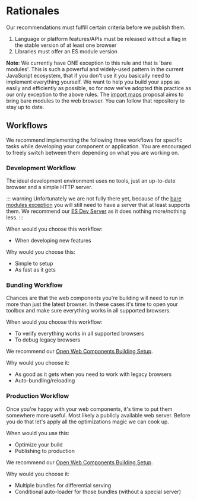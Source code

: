 # Rationales

Our recommendations must fulfill certain criteria before we publish them.

1. Language or platform features/APIs must be released without a flag in the stable version of at least one browser
1. Libraries must offer an ES module version

**Note**: <a name="bare-specifiers"></a>We currently have ONE exception to this rule and that is 'bare modules'.
This is such a powerful and widely-used pattern in the current JavaScript ecosystem, that if you don't use it you basically need to implement everything yourself.
We want to help you build your apps as easily and efficiently as possible, so for now we've adopted this practice as our only exception to the above rules.
The [import maps](https://github.com/WICG/import-maps) proposal aims to bring bare modules to the web browser. You can follow that repository to stay up to date.


## Workflows

We recommend implementing the following three workflows for specific tasks while developing your component or application.
You are encouraged to freely switch between them depending on what you are working on.

### Development Workflow

The ideal development environment uses no tools, just an up-to-date browser and a simple HTTP server.

::: warning
Unfortunately we are not fully there yet, because of the [bare modules exception](#bare-specifiers) you will still need to have a server that at least supports them.
We recommend our [ES Dev Server](../developing/es-dev-server.html) as it does nothing more/nothing less.
:::

When would you choose this workflow:
- When developing new features

Why would you choose this:
- Simple to setup
- As fast as it gets

### Bundling Workflow

Chances are that the web components you're building will need to run in more than just the latest browser.
In these cases it's time to open your toolbox and make sure everything works in all supported browsers.

When would you choose this workflow:
- To verify everything works in all supported browsers
- To debug legacy browsers

We recommend our [Open Web Components Building Setup](../building).

Why would you choose it:
- As good as it gets when you need to work with legacy browsers
- Auto-bundling/reloading


### Production Workflow

Once you're happy with your web components, it's time to put them somewhere more useful.
Most likely a publicly available web server.
Before you do that let's apply all the optimizations magic we can cook up.

When would you use this:
- Optimize your build
- Publishing to production

We recommend our [Open Web Components Building Setup](../building).

Why would you choose it:
- Multiple bundles for differential serving
- Conditional auto-loader for those bundles (without a special server)
